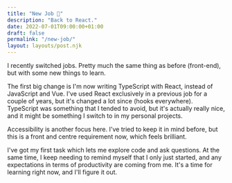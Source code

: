 ```yaml
---
title: "New Job 🎉"
description: "Back to React."
date: 2022-07-01T09:00:00+01:00
draft: false
permalink: "/new-job/"
layout: layouts/post.njk
---
```


I recently switched jobs. Pretty much the same thing as before (front-end), but with some new things to learn.

The first big change is I'm now writing TypeScript with React, instead of JavaScript and Vue. I've used React exclusively in a previous job for a couple of years, but it's changed a lot since (hooks everywhere). TypeScript was something that I tended to avoid, but it's actually really nice, and it might be something I switch to in my personal projects.

Accessibility is another focus here. I've tried to keep it in mind before, but this is a front and centre requirement now, which feels brilliant.

I've got my first task which lets me explore code and ask questions. At the same time, I keep needing to remind myself that I only just started, and any expectations in terms of productivity are coming from me. It's a time for learning right now, and I'll figure it out.
